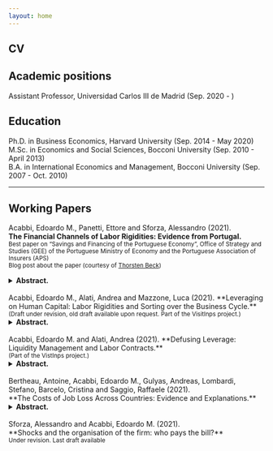 ```yaml
---
layout: home
---
```


## CV <a href="{{ site.baseurl }}/docs/EMA_cv.pdf" class="{{ site.link_icon }}" title="{{ site.link_title }}" id="icon"></a>

## Academic positions

Assistant Professor, Universidad Carlos III de Madrid (Sep. 2020 - )  

## Education

Ph.D. in Business Economics, Harvard University (Sep. 2014 - May 2020)  
M.Sc. in Economics and Social Sciences, Bocconi University (Sep. 2010 - April 2013)  
B.A. in International Economics and Management, Bocconi University (Sep. 2007 - Oct. 2010)  

---

## Working Papers

Acabbi, Edoardo M., Panetti, Ettore and Sforza, Alessandro (2021).  
**The Financial Channels of Labor Rigidities: Evidence from Portugal.** <a href="{{ site.baseurl }}/docs/eacabbi_jmp.pdf" class="{{ site.pdf_icon }}" title="{{ site.pdf_title }}" id="icon"></a> <br/> <sub>Best paper on “Savings and Financing of the Portuguese Economy”, Office of Strategy and Studies (GEE) of the Portuguese Ministry of Economy and the Portuguese Association of Insurers (APS)</sub> <br/> <sub>Blog post about the paper (courtesy of <a href="http://www.thorstenbeck.com">Thorsten Beck</a>) <a href="http://www.thorstenbeck.com/108089829/6893607/posting/interesting-papers-april-2020" class="{{ site.link_icon }}" title="{{ site.pdf_title }}"  id="icon"></a> </sub>

<details>
<summary><b> Abstract. </b></summary>

How do credit shocks affect labor market reallocation and firms’ exit, and how does their propagation depend on labor rigidities at the firm level? To answer these questions, we match administrative data on worker, firms, banks and credit relationships in Portugal, and conduct an event study of the interbank market freeze at the end of 2008. Consistent with other empirical literature, we provide novel evidence that the credit shock had significant effects on employment and assets dynamics and firms’ survival. These findings are entirely driven by the interaction of the credit shock with labor market frictions, determined by rigidities in labor costs and exposure to working-capital financing, which we label “labor-as-leverage” and “labor-as-investment” financial channels. The credit shock explains about 29 percent of the employment loss among large Portuguese firms between 2008 and 2013, and contributes to productivity losses due to increased labor misallocation.

</details>
<br>
Acabbi, Edoardo M., Alati, Andrea and Mazzone, Luca (2021).  
**Leveraging on Human Capital: Labor Rigidities and Sorting over the Business Cycle.** <br/> <sub>(Draft under revision, old draft available upon request. Part of the VisitInps project.)</sub>

<details>
<summary><b> Abstract. </b></summary>

This paper introduces a structural model of the labor market that features worker andfirm heterogeneity, where workers accumulate human capital and can search on the job. Wages are determined through an optimal dynamic contract. In our setting downward wage rigidity arises endogenously through limited commitment on the firm side. We show that aggregate fluctuations alter the sorting between workers and firms and distort incentives to accumulate human capital. Insurance incentives and contractual rigidities, together with limits to the intensity of investment in human capital, generate long term costs of business cycle fluctuations. Scarring effects arise in absence of demand externalities or informational frictions, simply as a result of physical constraints to investment and limited commitment problems. Once inefficiently separated, workers that look for employment in bad times direct their search towards less productivems, which determines additional lasting effects for their working career. Using administrative data on the universe of Italian labor contracts provided by the social security administration (INPS), we provide empirical evidence of these mechanisms.

</details>
<br>
Acabbi, Edoardo M. and Alati, Andrea (2021).  
**Defusing Leverage: Liquidity Management and Labor Contracts.** <a href="https://papers.ssrn.com/sol3/papers.cfm?abstract_id=3768825" class="{{ site.pdf_icon }}" title="{{ site.pdf_title }}" id="icon"></a><br/><sub>(Part of the VistInps project.)</sub>

<details>
<summary><b> Abstract. </b></summary>

Rigidities in firms' payroll structures are likely to increase the transmission of shocks to firms' cash flows and profitability. By using Italian administrative data on workers careers and firms’ balance sheets, we study how the use of permanent and fixed-term labor contracts affects this pass-through. We document how firms use the contract composition of their workforce to manage the risk determined by their labor-induced operating leverage. First, we confirm that a higher labor share is associated with more volatile cash flows following unexpected real shocks, a telling indication of operating leverage at work through labor costs. Second, we show that firms with a greater share of temporary contracts are characterized by a smoother time-series behavior of their cash-flows. In particular, the smoothing effect is stronger for firms with higher labor share related to the permanent workforce. We complement this analysis with the study of the 2001 labor market reform that lifted constraints on the employment of temporary contracts. Exploiting the staggered implementation of the reform across different collective bargaining agreements, we show that following the reform firms increased on average their share of temporary contracts and decreased average labor compensation. In particular, earlier transition to a more flexible workforce composition led to a 1 percentage point increase in profit margins (against a -1.6pp average variation around the event) and a 5 percent decrease in cross-sectional standard deviation of profits, but only among firms with an ex-ante more rigid labor cost structure.

</details>
<br>
Bertheau, Antoine, Acabbi, Edoardo M., Gulyas, Andreas, Lombardi, Stefano, Barcelo, Cristina and Saggio, Raffaele (2021).
<br> **The Costs of Job Loss Across Countries: Evidence and Explanations.**

<details>
<summary><b> Abstract. </b></summary>

This paper documents the consequences of job displacement across seven European countries. The analysis builds on a harmonized European matched employer-employee dataset that combines high-quality administrative registers from France, Austria, Denmark, Sweden, Spain, Italy, and Portugal spanning three decades (1990s-2010s). Event study estimates show that the earnings losses following a displacement event are vastly different across Europe. Workers in Denmark and Sweden suffer the lowest earnings losses (between 20% and 13% from the pre-displacement level), while workers in Italy, Spain and Portugal suffer the highest losses (up to 55%). We next investigate the role of
changes in employer characteristics in explaining these vast cross-country differences. We find that moving from a high-paying to a lower paying employer explains a surprisingly similar share of the earnings losses across all European countries (between 50% and 70 %).

</details>
<br>
Sforza, Alessandro and Acabbi, Edoardo M. (2021).
<br> **Shocks and the organisation of the firm: who pays the bill?**
<br/> <sub>Under revision. Last draft available <a href="{{ site.baseurl }}/docs/SA_mar21.pdf" class="{{ site.pdf_icon }}" title="{{ site.pdf_title }}" id="icon"></a></sub>
